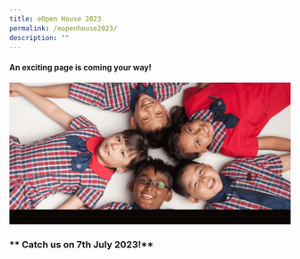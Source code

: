 ```yaml
---
title: eOpen House 2023
permalink: /eopenhouse2023/
description: ""
---
```

#### **An exciting page is coming your way!**
![](/images/yuhua.gif)
### 
### ** Catch us on 7th July 2023!**